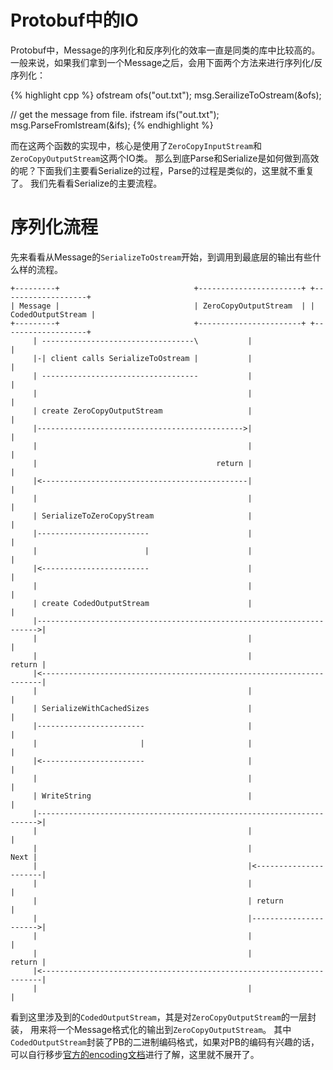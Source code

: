 # Protobuf中的IO

Protobuf中，Message的序列化和反序列化的效率一直是同类的库中比较高的。
一般来说，如果我们拿到一个Message之后，会用下面两个方法来进行序列化/反序列化：

{% highlight cpp %}
ofstream ofs("out.txt");
msg.SerailizeToOstream(&ofs);

// get the message from file.
ifstream ifs("out.txt");
msg.ParseFromIstream(&ifs);
{% endhighlight %}

而在这两个函数的实现中，核心是使用了`ZeroCopyInputStream`和`ZeroCopyOutputStream`这两个IO类。
那么到底Parse和Serialize是如何做到高效的呢？下面我们主要看Serialize的过程，Parse的过程是类似的，这里就不重复了。
我们先看看Serialize的主要流程。

# 序列化流程

先来看看从Message的`SerializeToOstream`开始，到调用到最底层的输出有些什么样的流程。

    +---------+                              +-----------------------+ +-------------------+
    | Message |                              | ZeroCopyOutputStream  | | CodedOutputStream |
    +---------+                              +-----------------------+ +-------------------+
         | ----------------------------------\           |                       |
         |-| client calls SerializeToOstream |           |                       |
         | -----------------------------------           |                       |
         |                                               |                       |
         | create ZeroCopyOutputStream                   |                       |
         |---------------------------------------------->|                       |
         |                                               |                       |
         |                                        return |                       |
         |<----------------------------------------------|                       |
         |                                               |                       |
         | SerializeToZeroCopyStream                     |                       |
         |-------------------------                      |                       |
         |                        |                      |                       |
         |<------------------------                      |                       |
         |                                               |                       |
         | create CodedOutputStream                      |                       |
         |---------------------------------------------------------------------->|
         |                                               |                       |
         |                                               |                return |
         |<----------------------------------------------------------------------|
         |                                               |                       |
         | SerializeWithCachedSizes                      |                       |
         |------------------------                       |                       |
         |                       |                       |                       |
         |<-----------------------                       |                       |
         |                                               |                       |
         | WriteString                                   |                       |
         |---------------------------------------------------------------------->|
         |                                               |                       |
         |                                               |                  Next |
         |                                               |<----------------------|
         |                                               |                       |
         |                                               | return                |
         |                                               |---------------------->|
         |                                               |                       |
         |                                               |                return |
         |<----------------------------------------------------------------------|
         |                                               |                       |

看到这里涉及到的`CodedOutputStream`，其是对`ZeroCopyOutputStream`的一层封装，
用来将一个Message格式化的输出到`ZeroCopyOutputStream`。
其中`CodedOutputStream`封装了PB的二进制编码格式，如果对PB的编码有兴趣的话，
可以自行移步[官方的encoding文档](https://developers.google.com/protocol-buffers/docs/encoding)进行了解，这里就不展开了。

